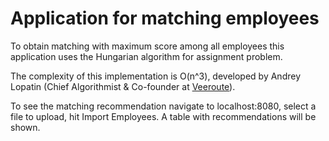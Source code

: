 # Application for matching employees

To obtain matching with maximum score among all employees this application uses the Hungarian algorithm for assignment problem.

The complexity of this implementation is O(n^3), developed by Andrey Lopatin (Chief Algorithmist & Co-founder at [Veeroute](https://veeroute.com/company/)).
 
 To see the matching recommendation navigate to localhost:8080, select a file to upload, hit Import Employees.
 A table with recommendations will be shown.
